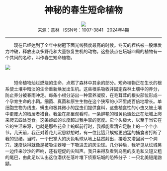 # <center>神秘的春生短命植物</center> 

<div align=center><img src="http://fslib.vip.qikan.cn/img.ashx?key=%d7%f7%d5%df%a3%ba%a3%db%c3%c0%a3%dd%b4%f7%ce%ac%a1%a4%c7%c7%d6%ce%a1%a4%b9%fe%cb%b9%bf%ad%b6%fb"></div> 

<center>来源：意林   ISSN号：1007-3841   2024年4期</center> 


* * *


　　现在已经达到了全年中树冠下面光线强度最高的时候。冬天的桎梏被一股爆发力冲破，释放出众多野花和大量恢复生机的动物。这些装点在坛城四周的植物有一个共同的名称，叫作春生短命植物。

![](http://img.resource.qikan.cn/markvip/qkimages/yili/yili202404/yili20240456-1-l.jpg)

  
<br>　　短命植物灿烂燃烧的生命，点燃了森林中其余的部分。短命植物正在生长的根系使土壤中暗淡的生命重新焕发出生机。这些根系吸收并固定森林土壤中的养分，防止养分被春雨冲走。每条小根分泌出一种营养凝胶，在毛茸茸的根尖部位形成一个孕育生命的小鞘。细菌、真菌和原生生物在这个狭窄的小环里成百倍地增长。单细胞生物为线虫、螨虫和极其微小的昆虫们提供食料，这些植食性的小虫又被土壤中更庞大的栖居者猎食。我坐在那里观看时，一条鲜艳的橙黄色蜈蚣正在坛城上爬来爬去四处觅食。这条蜈蚣的长度超过我手掌的宽度。它个头极大，以至于当它在它的生活来源，也就是那些花朵上蜿蜒前行时，我都能看清它足肢上的一个个小节。几天前，我正对着花儿沉思默想时，有一位比這只蜈蚣更凶猛的捕食者打断了我的思绪。当时，一个巴掌大的灰色毛球从地上猛然射出，接着又潜回另一个洞穴，速度快得就像是被吸尘器嗖一下吸进去的灰尘球。几分钟后，我听见从坛城另一边传来沙沙的声响，还有短促的尖叫声。我只来得及看到乌黑的皮毛和又短又粗的尾巴，由此足以认出这位潜伏在落叶堆下侦察坛城的恐怖分子：一只北美短尾鼩鼱。